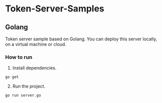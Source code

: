 # Token-Server-Samples

## Golang

Token server sample based on Golang. You can deploy this server locally, on a virtual machine or cloud.

### How to run

1. Install dependencies.

```shell
go get
```

2. Run the project.

```shell
go run server.go
```